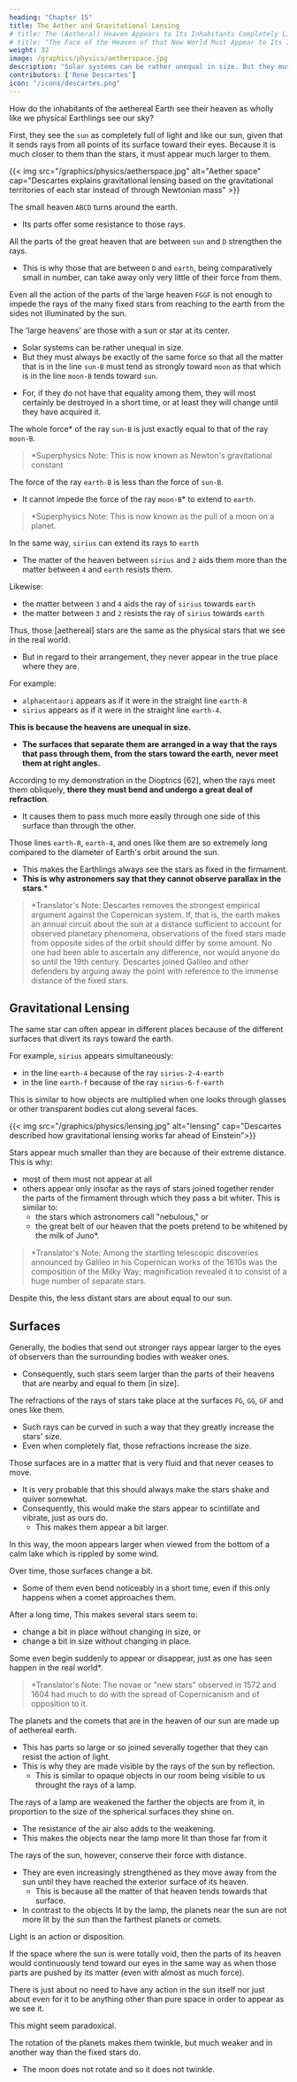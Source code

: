 ```yaml
---
heading: "Chapter 15"
title: The Aether and Gravitational Lensing 
# title: The (Aetheral) Heaven Appears to Its Inhabitants Completely Like That of Ours
# title: "The Face of the Heaven of that New World Must Appear to Its Inhabitants Completely Like That of Our World"
weight: 32
image: /graphics/physics/aetherspace.jpg
description: "Solar systems can be rather unequal in size. But they must always be exactly of the same force."
contributors: ['Rene Descartes']
icon: "/icons/descartes.png"
---
```



How do the inhabitants of the aethereal Earth see their heaven as wholly like we physical Earthlings see our sky? 

First, they see the `sun`  as completely full of light and like our sun, given that it sends rays from all points of its surface toward their eyes. Because it is much closer to them than the stars, it must appear much larger to them. 


{{< img src="/graphics/physics/aetherspace.jpg" alt="Aether space" cap="Descartes explains gravitational lensing based on  the gravitational territories of each star instead of through Newtonian mass" >}}

The small heaven `ABCD` turns around the earth. 
- Its parts offer some resistance to those rays. 

All the parts of the great heaven that are between `sun` and `D` strengthen the rays. 
- This is why those that are between `D` and `earth`, being comparatively small in number, can take away only very little of their force from them.

Even all the action of the parts of the large heaven `FGGF` is not enough to impede the rays of the many fixed stars from reaching to the earth from the sides not illuminated by the sun.

The 'large heavens' are those with a sun or star at its center.
- Solar systems can be rather unequal in size. 
- But they must always be exactly of the same force so that all the matter that is in the line `sun-B` must tend as strongly toward `moon` as that which is in the line `moon-B` tends toward `sun`. 
<!-- `ε` -->
- For, if they do not have that equality among them, they will most certainly be destroyed in a short time, or at least they will change until they have acquired it.

The whole force* of the ray `sun-B` is just exactly equal to that of the ray `moon-B`. 

> *Superphysics Note: This is now known as Newton's gravitational constant

The force of the ray `earth-B` is less than the force of `sun-B`.
- It cannot impede the force of the ray `moon-B`* to extend to `earth`. 

> *Superphysics Note: This is now known as the pull of a moon on a planet.


In the same way, `sirius` can extend its rays to `earth`
- The matter of the heaven between `sirius` and `2` aids them more than the matter between `4` and `earth` resists them.

Likewise:
- the matter between `3` and `4` aids the ray of `sirius` towards `earth`   
- the matter between `3` and `2` resists the ray of `sirius` towards `earth`

<!-- , and in addition in as much as that between 3 and 4 aids them no less than that between 3 and 2 resists them.  -->

Thus, those [aethereal] stars are the same as the physical stars that we see in the real world.
<!-- judging others proportionately, those stars must appear no less confusedly arranged, nor less in number, nor less unequal to one another, than do those we see in the real world. -->
- But in regard to their arrangement, they never appear in the true place where they are. 

For example:
- `alphacentauri` appears as if it were in the straight line `earth-R`
- `sirius` appears as if it were in the straight line `earth-4`.

**This is because the heavens are unequal in size.** 
- **The surfaces that separate them are arranged in a way that the rays that pass through them, from the stars toward the earth, never meet them at right angles.**

<!-- just about never so disposed that  -->


According to my demonstration in the Dioptrics [62], when the rays meet them obliquely, **there they must bend and undergo a great deal of refraction**.
- It causes them to pass much more easily through one side of this surface than through the other. 

<!-- TB -->
Those lines `earth-R`, `earth-4`, and ones like them are so extremely long compared to the diameter of Earth's orbit around the sun. 
- This makes the Earthlings always see the stars as fixed in the firmament. 
- **This is why astronomers say that they cannot observe parallax in the stars**.*

> *Translator's Note: Descartes removes the strongest empirical argument against the Copernican system. If, that is, the earth makes an annual circuit about the sun at a distance sufficient to account for observed planetary phenomena, observations of the fixed stars made from opposite sides of the orbit should differ by some amount. No one had been able to ascertain any difference, nor would anyone do so until the 19th century. Descartes joined Galileo and other defenders by arguing away the point with reference to the immense distance of the fixed stars.

<!-- Regarding the number of those stars, consider also that  -->


## Gravitational Lensing 

The same star can often appear in different places because of the different surfaces that divert its rays toward the earth.

For example, `sirius` appears simultaneously:
- in the line `earth-4` because of the ray `sirius-2-4-earth` 
- in the line `earth-f` because of the ray `sirius-6-f-earth`

This is similar to how objects are multiplied when one looks through glasses or other transparent bodies cut along several faces.

{{< img src="/graphics/physics/lensing.jpg" alt="lensing" cap="Descartes described how gravitational lensing works far ahead of Einstein">}}


Stars appear much smaller than they are because of their extreme distance. This is why:
- most of them must not appear at all
- others appear only insofar as the rays of stars joined together render the parts of the firmament through which they pass a bit whiter. This is similar to:
  - the stars which astronomers call "nebulous," or
  - the great belt of our heaven that the poets pretend to be whitened by the milk of Juno*.

> *Translator's Note: Among the startling telescopic discoveries announced by Galileo in his Copernican works of the 1610s was the composition of the Milky Way; magnification revealed it to consist of a huge number of separate stars.

Despite this, the less distant stars are about equal to our sun<!-- , in order to judge that they can appear as large as the largest of our world -->.


## Surfaces

Generally, the bodies that send out stronger rays appear larger to the eyes of observers than the surrounding bodies with weaker ones.
- Consequently, such stars seem larger than the parts of their heavens that are nearby and equal to them [in size].

The refractions of the rays of stars take place at the surfaces `FG`, `GG`, `GF` and ones like them. 
- Such rays can be curved in such a way that they greatly increase the stars' size.
- Even when completely flat, those refractions increase the size.


Those surfaces are in a matter that is very fluid and that never ceases to move.
- It is very probable that this should always make the stars shake and quiver somewhat. 
- Consequently, this would make the stars appear to scintillate and vibrate, just as ours do.
  - This makes them <!-- , and even, because of their vibration, --> appear a bit larger. 

In this way, the moon appears larger when viewed from the bottom of a calm lake which is rippled by some wind. <!--  of which the surface is not very stirred up or agitated, but merely a bit rippled by the breath of some wind. -->

Over time, those surfaces change a bit.
- Some of them even bend noticeably in a short time, even if this only happens when a comet approaches them.

After a long time, This makes several stars seem to:
- change a bit in place without changing in size, or
- change a bit in size without changing in place. 

Some even begin suddenly to appear or disappear, just as one has seen happen in the real world*.

> *Translator's Note: The novae or "new stars" observed in 1572 and 1604 had much to do with the spread of Copernicanism and of opposition to it.



The planets and the comets that are in the heaven of our sun are made up of <!--  that are in the same heaven as the sun, knowing that the parts of the --> aethereal earth.
- This has parts <!-- of which they are composed are --> so large or so joined severally together that they can resist the action of light.
- This is why they are made visible by the rays of the sun by reflection.
  - This is similar to opaque objects in our room being visible to us throught the rays of a lamp.


The rays of a lamp are weakened the farther the objects are from it, in proportion to the size of the spherical surfaces they shine on.
- The resistance of the air also adds to the weakening. 
- This makes the objects near the lamp more lit than those far from it

The rays of the sun, however, conserve their force with distance. 
- They are even increasingly strengthened as they move away from the sun until they have reached the exterior surface of its heaven.
  - This is because all the matter of that heaven tends towards that surface.
- In contrast to the objects lit by the lamp, the planets near the sun are not more lit by the sun than the farthest planets or comets. 

<!-- The same thing also happens in the real world. I do not believe, however, that it is possible to give a reason for it if one supposes that light is anything in the objects other than an action or disposition such as I have set forth.  -->

Light is an action or disposition.

If the space where the sun is were totally void, then the parts of its heaven would continuously tend toward our eyes in the same way as when those parts are pushed by its matter (even with almost as much force).


There is just about no need to have any action in the sun itself nor just about even for it to be anything other than pure space in order to appear as we see it. 

This might seem paradoxical. 

The rotation of the planets makes them twinkle, but much weaker and in another way than the fixed stars do.
- The moon does not rotate and so it does not twinkle.
